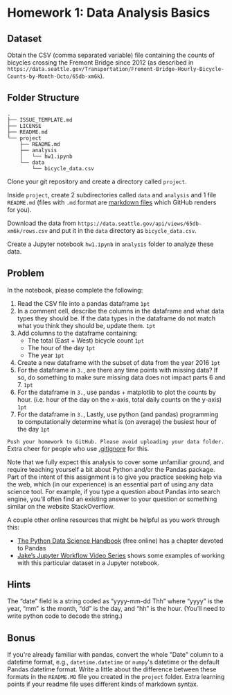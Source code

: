 # Homework 1: Data Analysis Basics

## Dataset

Obtain the CSV (comma separated variable) file containing the counts of
bicycles crossing the Fremont Bridge since 2012 (as described in
`https://data.seattle.gov/Transportation/Fremont-Bridge-Hourly-Bicycle-Counts-by-Month-Octo/65db-xm6k`).

## Folder Structure

```raw
.
├── ISSUE_TEMPLATE.md
├── LICENSE
├── README.md
└── project
    ├── README.md
    ├── analysis
    │   └── hw1.ipynb
    └── data
        └── bicycle_data.csv
```

Clone your git repository and create a directory called `project`.

Inside `project`, create 2 subdirectories called `data` and `analysis` and 1 file `README.md` (files with `.md` format are [markdown files](https://www.markdownguide.org/cheat-sheet/) which GitHub renders for you). 

Download the data from
`https://data.seattle.gov/api/views/65db-xm6k/rows.csv` and
put it in the `data` directory as `bicycle_data.csv`. 

Create a Jupyter notebook `hw1.ipynb` in `analysis` folder to analyze these data.

## Problem

In the notebook, please complete the following:

1. Read the CSV file into a pandas dataframe `1pt`
2. In a comment cell, describe the columns in the dataframe and what data types they should be. If the data types in the dataframe do not match what you think they should be, update them. `1pt`
3. Add columns to the dataframe containing:
   * The total (East + West) bicycle count `1pt`
   * The hour of the day `1pt`
   * The year `1pt`
4. Create a new dataframe with the subset of data from the year 2016 `1pt`
5. For the dataframe in `3.`, are there any time points with missing data? If so, do something to make sure missing data does not impact parts 6 and 7. `1pt`
6. For the dataframe in `3.`, use pandas + matplotlib to plot the counts by hour. (i.e. hour of the day on the x-axis, total daily counts on the y-axis) `1pt`
7. For the dataframe in `3.`, Lastly, use python (and pandas) programming to computationally determine what is (on average) the busiest hour of the day `1pt`

`Push your homework to GitHub. Please avoid uploading your data folder.` Extra cheer for people who use [.gitignore](https://git-scm.com/docs/gitignore) for this.

Note that we fully expect this analysis to cover some unfamiliar ground, and
require teaching yourself a bit about Python and/or the Pandas package. Part of
the intent of this assignment is to give you practice seeking help via the web,
which (in our experience) is an essential part of using any data science
tool. For example, if you type a question about Pandas into search engine, you’ll
often find an existing answer to your question or something similar on the
website StackOverflow.

A couple other online resources that might be helpful as you work through this:

* [The Python Data Science Handbook](https://jakevdp.github.io/PythonDataScienceHandbook/) (free online) has a chapter devoted to Pandas
* [Jake’s Jupyter Workflow Video Series](http://jakevdp.github.io/blog/2017/03/03/reproducible-data-analysis-in-jupyter/) shows some examples of working with this particular dataset in a Jupyter notebook.

## Hints

The “date” field is a string coded as “yyyy-mm-dd Thh” where “yyyy” is the
year, “mm” is the month, “dd” is the day, and “hh” is the hour. (You’ll need to
write python code to decode the string.)

## Bonus

If you're already familiar with pandas, convert the whole "Date" column to a
datetime format, e.g., `datetime.datetime` or `numpy`'s datetime or the default
Pandas datetime format. Write a little about the difference between these
formats in the `README.MD` file you created in the `project` folder. Extra learning points if your readme file uses
different kinds of markdown syntax.
